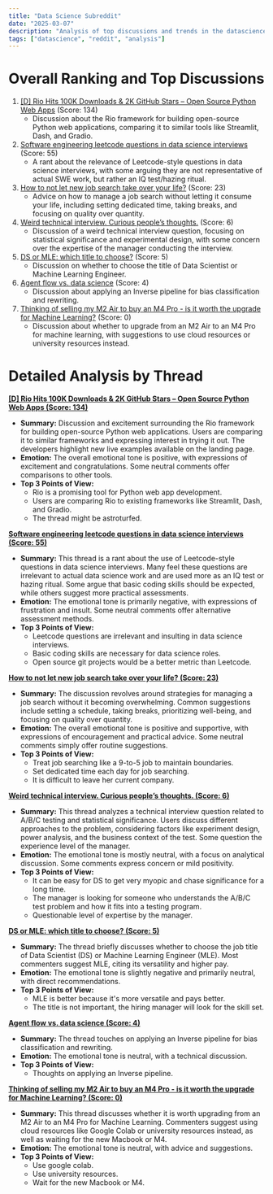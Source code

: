```yaml
---
title: "Data Science Subreddit"
date: "2025-03-07"
description: "Analysis of top discussions and trends in the datascience subreddit"
tags: ["datascience", "reddit", "analysis"]
---
```


# Overall Ranking and Top Discussions
1.  [[D] Rio Hits 100K Downloads & 2K GitHub Stars – Open Source Python Web Apps](https://www.reddit.com/r/datascience/comments/1j5oly9/rio_hits_100k_downloads_2k_github_stars_open/) (Score: 134)
    *   Discussion about the Rio framework for building open-source Python web applications, comparing it to similar tools like Streamlit, Dash, and Gradio.
2.  [Software engineering leetcode questions in data science interviews](https://www.reddit.com/r/datascience/comments/1j5p24q/software_engineering_leetcode_questions_in_data/) (Score: 55)
    *   A rant about the relevance of Leetcode-style questions in data science interviews, with some arguing they are not representative of actual SWE work, but rather an IQ test/hazing ritual.
3.  [How to not let new job search take over your life?](https://www.reddit.com/r/datascience/comments/1j5unmw/how_to_not_let_new_job_search_take_over_your_life/) (Score: 23)
    *   Advice on how to manage a job search without letting it consume your life, including setting dedicated time, taking breaks, and focusing on quality over quantity.
4.  [Weird technical interview. Curious people’s thoughts.](https://www.reddit.com/r/datascience/comments/1j5p58d/weird_technical_interview_curious_peoples_thoughts/) (Score: 6)
    *   Discussion of a weird technical interview question, focusing on statistical significance and experimental design, with some concern over the expertise of the manager conducting the interview.
5.  [DS or MLE: which title to choose?](https://www.reddit.com/r/datascience/comments/1j5v9yu/ds_or_mle_which_title_to_choose/) (Score: 5)
    *   Discussion on whether to choose the title of Data Scientist or Machine Learning Engineer.
6.  [Agent flow vs. data science](https://www.reddit.com/r/datascience/comments/1j5t5gp/agent_flow_vs_data_science/) (Score: 4)
    *   Discussion about applying an Inverse pipeline for bias classification and rewriting.
7.  [Thinking of selling my M2 Air to buy an M4 Pro - is it worth the upgrade for Machine Learning?](https://www.reddit.com/r/datascience/comments/1j5hrrn/thinking_of_selling_my_m2_air_to_buy_an_m4_pro_is/) (Score: 0)
    *   Discussion about whether to upgrade from an M2 Air to an M4 Pro for machine learning, with suggestions to use cloud resources or university resources instead.

# Detailed Analysis by Thread
**[[D] Rio Hits 100K Downloads & 2K GitHub Stars – Open Source Python Web Apps (Score: 134)](https://www.reddit.com/r/datascience/comments/1j5oly9/rio_hits_100k_downloads_2k_github_stars_open/)**
*  **Summary:** Discussion and excitement surrounding the Rio framework for building open-source Python web applications. Users are comparing it to similar frameworks and expressing interest in trying it out. The developers highlight new live examples available on the landing page.
*  **Emotion:** The overall emotional tone is positive, with expressions of excitement and congratulations. Some neutral comments offer comparisons to other tools.
*  **Top 3 Points of View:**
    *   Rio is a promising tool for Python web app development.
    *   Users are comparing Rio to existing frameworks like Streamlit, Dash, and Gradio.
    *   The thread might be astroturfed.

**[Software engineering leetcode questions in data science interviews (Score: 55)](https://www.reddit.com/r/datascience/comments/1j5p24q/software_engineering_leetcode_questions_in_data/)**
*  **Summary:**  This thread is a rant about the use of Leetcode-style questions in data science interviews. Many feel these questions are irrelevant to actual data science work and are used more as an IQ test or hazing ritual. Some argue that basic coding skills should be expected, while others suggest more practical assessments.
*  **Emotion:** The emotional tone is primarily negative, with expressions of frustration and insult. Some neutral comments offer alternative assessment methods.
*  **Top 3 Points of View:**
    *   Leetcode questions are irrelevant and insulting in data science interviews.
    *   Basic coding skills are necessary for data science roles.
    *   Open source git projects would be a better metric than Leetcode.

**[How to not let new job search take over your life? (Score: 23)](https://www.reddit.com/r/datascience/comments/1j5unmw/how_to_not_let_new_job_search_take_over_your_life/)**
*  **Summary:** The discussion revolves around strategies for managing a job search without it becoming overwhelming. Common suggestions include setting a schedule, taking breaks, prioritizing well-being, and focusing on quality over quantity.
*  **Emotion:** The overall emotional tone is positive and supportive, with expressions of encouragement and practical advice. Some neutral comments simply offer routine suggestions.
*  **Top 3 Points of View:**
    *   Treat job searching like a 9-to-5 job to maintain boundaries.
    *   Set dedicated time each day for job searching.
    *   It is difficult to leave her current company.

**[Weird technical interview. Curious people’s thoughts. (Score: 6)](https://www.reddit.com/r/datascience/comments/1j5p58d/weird_technical_interview_curious_peoples_thoughts/)**
*  **Summary:** This thread analyzes a technical interview question related to A/B/C testing and statistical significance. Users discuss different approaches to the problem, considering factors like experiment design, power analysis, and the business context of the test. Some question the experience level of the manager.
*  **Emotion:** The emotional tone is mostly neutral, with a focus on analytical discussion. Some comments express concern or mild positivity.
*  **Top 3 Points of View:**
    *   It can be easy for DS to get very myopic and chase significance for a long time.
    *   The manager is looking for someone who understands the A/B/C test problem and how it fits into a testing program.
    *   Questionable level of expertise by the manager.

**[DS or MLE: which title to choose? (Score: 5)](https://www.reddit.com/r/datascience/comments/1j5v9yu/ds_or_mle_which_title_to_choose/)**
*  **Summary:**  The thread briefly discusses whether to choose the job title of Data Scientist (DS) or Machine Learning Engineer (MLE). Most commenters suggest MLE, citing its versatility and higher pay.
*  **Emotion:** The emotional tone is slightly negative and primarily neutral, with direct recommendations.
*  **Top 3 Points of View:**
    *   MLE is better because it's more versatile and pays better.
    *   The title is not important, the hiring manager will look for the skill set.

**[Agent flow vs. data science (Score: 4)](https://www.reddit.com/r/datascience/comments/1j5t5gp/agent_flow_vs_data_science/)**
*  **Summary:** The thread touches on applying an Inverse pipeline for bias classification and rewriting.
*  **Emotion:** The emotional tone is neutral, with a technical discussion.
*  **Top 3 Points of View:**
    *   Thoughts on applying an Inverse pipeline.

**[Thinking of selling my M2 Air to buy an M4 Pro - is it worth the upgrade for Machine Learning? (Score: 0)](https://www.reddit.com/r/datascience/comments/1j5hrrn/thinking_of_selling_my_m2_air_to_buy_an_m4_pro_is/)**
*  **Summary:** This thread discusses whether it is worth upgrading from an M2 Air to an M4 Pro for Machine Learning. Commenters suggest using cloud resources like Google Colab or university resources instead, as well as waiting for the new Macbook or M4.
*  **Emotion:** The emotional tone is neutral, with advice and suggestions.
*  **Top 3 Points of View:**
    *   Use google colab.
    *   Use university resources.
    *   Wait for the new Macbook or M4.
